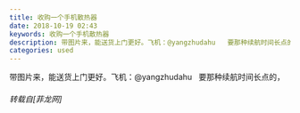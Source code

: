 ```yaml
---
title: 收购一个手机散热器
date: 2018-10-19 02:43
keywords: 收购一个手机散热器
description: 带图片来，能送货上门更好。飞机：@yangzhudahu   要那种续航时间长点的，
categories: used
---
```

<td class="t_f" id="postmessage_2107851">

带图片来，能送货上门更好。飞机：@yangzhudahu   要那种续航时间长点的，</td>
###### 转载自[菲龙网]